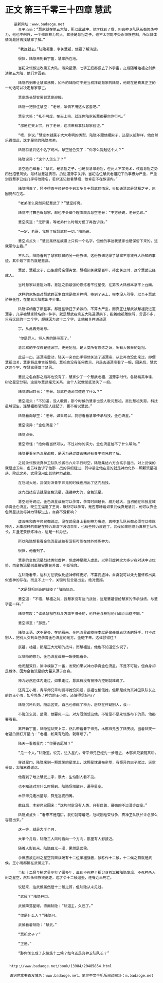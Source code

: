 # 正文 第三千零三十四章 慧武
        最新网址：www.badaoge.net
          青平点头：“慧家就在第五大陆，所以此战中，他才找到了我，但真神卫队队长都修炼神力，他也不例外，一个修炼神力的人，即便是慧祖之子，也不太可能不受永恒族控制，所以具体情况最好再找慧家了解。”
      
          “我这就去。”陆隐凝重，事关慧祖，他要了解清楚。
      
          很快，陆隐来到新宇宙，慧家所在地。
      
          当初永恒族进攻第五大陆，污染星源，七字王庭都搬去了外宇宙，之后随着始祖之剑肃清第五大陆，他们才回去。
      
          陆隐的到来让慧家沸腾，如今的陆隐可不是当初拜访慧家的陆隐，他现在是真真正正的一句话可以决定慧家存亡。
      
          慧家族长慧智带领慧家迎接。
      
          陆隐一把扶住慧空：“老哥，咱俩不用这么客套吧。”
      
          慧空大笑：“礼不可废，在天上宗，就连你陆家长辈都要向你行礼。”
      
          “那是在天上宗，行了老哥，这次来有事找慧家验证。”
      
          “嗯，你说。”慧空本就属于大大咧咧的类型，陆隐不跟他摆架子，还是以前那样，他自然乐得如此，这才是他的陆隐老弟。
      
          陆隐将慧武这个名字说出，慧空脸色变了：“你怎么提起这个人？”
      
          陆隐诧异：“这个人怎么了？”
      
          慧空脸色难看：“慧武，是慧祖之子，也是我慧家老祖，但此人不学无术，仗着慧祖之势四处招惹风波，最终被慧祖责罚，扔进道源宗关押，当初这位慧武老祖犯下的事极为严重，严重到我慧家已经几乎将他除名，若非还记挂着慧祖，他肯定不在族谱内。”
      
          陆隐明白了，怪不得青平师兄查不到太多关于慧武的情况，只知道慧武是慧祖之子，原因竟然在这。
      
          “老弟怎么突然问起慧武了？”慧空好奇。
      
          陆隐不打算告诉慧家，却也不会编个理由糊弄慧空老哥：“不方便说，老哥见谅。”
      
          慧空笑道：“无所谓，等老弟什么时候方便了再告诉我。”
      
          “一定，老哥，我想了解慧武的一切。”陆隐道。
      
          慧空点点头：“慧武虽然在族谱上只有一个名字，但他的事迹我慧家也是保留下来的，这就带你去看。”
      
          不久后，陆隐看到了慧家珍藏的另一份族谱，这份族谱记录了慧家不愿被外人所知的事迹，其中最下面的就是慧武。
      
          慧武，慧祖之子，出生后母亲便离世，慧祖闭关就是百年，待出关之时，这个慧武已经成人。
      
          当时慧家以慧祖为尊，慧祖之前最强的修炼者不过星使，在第五大陆根本拿不上台面。
      
          这样的家族面对慧武的诞生自然是敬若神明，捧到了天上，根本没人引导，以至于慧武骄纵任性，在第五大陆惹出不少事。
      
          陆隐详细看了那些事，都是些骄狂子弟做的，不算太严重，而真正让慧武被慧祖扔进道源宗，几乎被慧家除名的一件事，就是慧武在第五大陆道源宗下，指着始祖雕像骂，言语不多，只有区区的十二个字，却就因为这十二个字，让他被关押进道源
      
          宗，从此再无消息。
      
          ‘你是罪人，将人类的路带歪了。’
      
          慧武骂的不仅仅是道源宗，更是始祖，是人类所有修炼之源，所有人敬奉的始祖。
      
          此话一出，道源宗震动，陆天一亲自出手将他关进了道源宗，从此再也没出来过，即便慧祖出关，慧家将此事告诉慧祖，慧祖也没有任何表示，只是去道源宗看了一眼，回来后，慧武这两个字，在慧家便成了禁忌。
      
          慧武之名自那之后再也没有了，慧家少了一个慧武老祖，道源宗时代，各路精英争锋，树之星空分裂，这些与慧武毫无关系，这个人就像彻底消失了一般。
      
          陆隐收回目光：“老哥，慧武在道源宗遭遇了什么？”
      
          慧空摇头：“不知道，没人敢提，那个时候的慧家也没人敢问慧祖，直到慧祖失踪，科技星域诞生，连慧祖都渐渐没人提起了，更不用说慧武。”
      
          陆隐看向慧空：“老哥，如果可以，我想看看慧家传承战技，金色流星。”
      
          慧空诧异：“金色流星？”
      
          陆隐点头。
      
          慧空奇怪：“给你看当然可以，不过以你的实力，金色流星给不了什么帮助。”
      
          陆隐要看金色流星战技，是因为通过虚五味还有青平师兄的了解。
      
          之前永恒族派真神卫队队长袭击六片平行时空，陆隐集结六方会高手狙击，对上武侯的就是虚五味，虚五味告诉了他那一战的详细经过，其中最让他在意的就是神力化作一颗颗流星砸落，除此之外，武侯没用出其他神力战技。
      
          在厄域大地，武侯对决青平师兄的时候也用出了这门战技。
      
          这门战技应该就是金色流星，蕴藏神力的，金色流星。
      
          慧空老哥说过，金色流星战技可以孕育，孕育时间越长，威力越大，当初他在科技星域孕育金色流星，硬生生逼退了王尚，既然可以孕育，是否意味着如果武侯真是慧武，他可以靠金色流星战技将神力转移过去，自身不受影响？
      
          虚五味和青平师兄都说过，没在武侯身上看到神力痕迹，真神卫队队长都必须可以修炼神力，木季那种的都是在神力湖泊下浸泡百年，也有些神力痕迹了，武侯如果想成为真神卫队队长，并且还要修炼神力，这是一种办法。
      
          所以陆隐想看看金色流星战技有没有可能在体外修炼神力。
      
          很快，他看到了。
      
          慧家的金色流星战技类似虚神，但虚神是藏入虚巢，以牵引虚神之力多少在对决中占优势，而金色流星则直接安置在外面，不断培育。
      
          在陆隐看来，这种方法貌似比虚神修炼更好，不需要虚神，自身就可以凭力量修炼出类似虚神的存在，而且不止一个，关键时刻全砸出去，绝对震撼。
      
          “这是慧祖创造的战技？”陆隐惊奇。
      
          慧空道：“不错，慧祖之前，我慧家没有这门战技，这是慧祖留给慧家的传承战绩，与慧字密一样。”
      
          陆隐赞叹：“谁说慧祖在战斗方面不擅长的，他只是与辰祖他们战斗风格不同。”
      
          慧空得意：“那是。”
      
          陆隐无语，这不是夸，在他看来，金色流星战技根本就是偷袭或者伏杀的好手，打不过别人，把别人引到自己孕育金色流星的地方，全砸下来，这谁顶得住？
      
          辰祖，枯祖，都是正大光明的战斗，而慧祖这，他也不知道怎么说了。
      
          以陆隐的修为，金色流星战技一眼便能看会。
      
          他闭起双目，脑中模拟了一番，发现如果以神力孕育金色流星，不是不可能，但自身却是载体，因为金色流星的力量来源于自身。
      
          神力必然在体内走过，如果走过，慧武有没有被神力控制就难说了。
      
          还有王小雨，青平师兄审判觉得她没问题，辰祖也相信她，但那是成为真神卫队队长之前的王小雨，如今修炼了神力的王小雨，还值得信任吗？
      
          陆隐沉吟片刻，随后苦笑，自己也修炼了神力，居然在怀疑别人，诶--
      
          不管怎么说，武侯，他要见一见，对方既然想见他，不管是不是永恒族布下的局，他都要看看。
      
          离开新宇宙，陆隐返回天上宗，然后带着青平师兄，木邪师兄去了陆天境，当着陆天一老祖的面打开星门：“老祖，如果有危险，就麻烦了。”
      
          陆天一看着星门：“你要去厄域？”
      
          “见一个人。”陆隐道，说完，进入星门，青平师兄已经先一步进去，木邪师兄紧随其后。
      
          穿过星门，陆隐来到一颗荒芜的星球上，这颗星球遍布杂草，有怪异的虫子爬过，天空昏暗，太阳离得遥远。
      
          他看到了地上慧武二字，很大，生怕别人看不见。
      
          也不知道对方什么时候到，陆隐场域散开，遍寻星空。
      
          木邪师兄走出星球，算是巡视四周。
      
          数日后，木邪师兄回来：“这片时空没有人类，只有巨兽，最强的不过漫步虚空。”
      
          陆隐点点头：“看来不是陷阱，我们就等着吧，厄域刚结束战争，真神卫队队长未必那么容易出来。”
      
          这一等，就是大半个月，
      
          大半个月后，陆隐三人同时看向一个方向，那里有人影接近。
      
          随着人影到来，陆隐目光一凛，果然是武侯。
      
          永恒族放在树之星空背面战场有十二位半祖强者，被称作十二候，十二候之首就是武侯，王小雨都排在武侯之下。
      
          当初十二候与树之星空打了很多年，直到不死神半祖分身刘嵩被陆隐发现，不死神杀入树之星空，然后永恒族被驱逐，这才令十二候退去，还有近半死亡。
      
          说起来，这武侯虽然是十二候之首，但陆隐从未见过。
      
          “武侯？”陆隐开口。
      
          武侯降落星球，直面陆隐：“陆道主，久违了。”
      
          “你是什么人？”陆隐问。
      
          武侯看着陆隐：“慧武。”
      
          “慧祖之子？”
      
          “正是。”
      
          “那你怎么成了永恒族十二候？如今还是真神卫队队长？”
      
      
      http://www.badaoge.net/book/13084/29485854.html
      
      请记住本书首发域名：www.badaoge.net。笔尖中文手机版阅读网址：m.badaoge.net